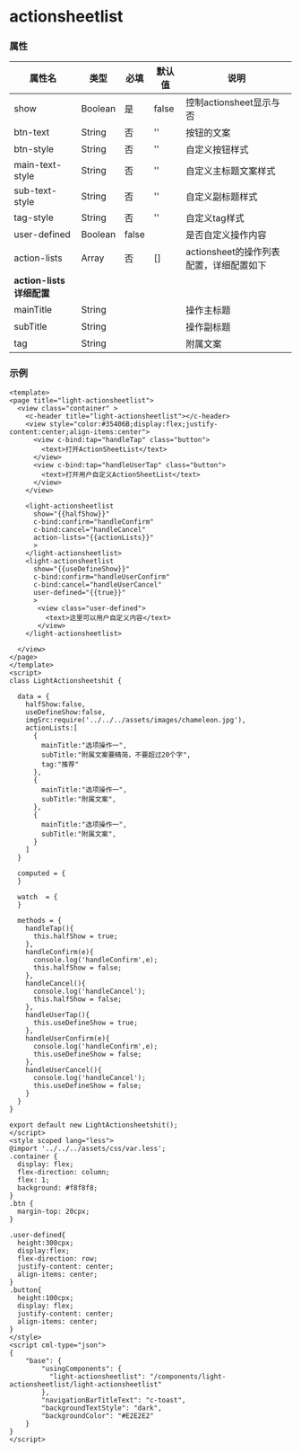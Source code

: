 # actionsheetlist	



### 属性



| 属性名                   | 类型    | 必填  | 默认值 | 说明                                    |
| ------------------------ | ------- | ----- | ------ | --------------------------------------- |
| show                     | Boolean | 是    | false  | 控制actionsheet显示与否                 |
| btn-text                 | String  | 否    | ''     | 按钮的文案                              |
| btn-style                | String  | 否    | ''     | 自定义按钮样式                          |
| main-text-style          | String  | 否    | ''     | 自定义主标题文案样式                    |
| sub-text-style           | String  | 否    | ''     | 自定义副标题样式                        |
| tag-style                | String  | 否    | ''     | 自定义tag样式                           |
| user-defined             | Boolean | false |        | 是否自定义操作内容                      |
| action-lists             | Array   | 否    | []     | actionsheet的操作列表配置，详细配置如下 |
| **action-lists详细配置** |         |       |        |                                         |
| mainTitle                | String  |       |        | 操作主标题                              |
| subTitle                 | String  |       |        | 操作副标题                              |
| tag                      | String  |       |        | 附属文案                                |

### 示例

```vue
<template>
<page title="light-actionsheetlist">
  <view class="container" >
    <c-header title="light-actionsheetlist"></c-header>
    <view style="color:#35406B;display:flex;justify-content:center;align-items:center">
      <view c-bind:tap="handleTap" class="button">
        <text>打开ActionSheetList</text>
      </view>
      <view c-bind:tap="handleUserTap" class="button">
        <text>打开用户自定义ActionSheetList</text>
      </view>
    </view>

    <light-actionsheetlist 
      show="{{halfShow}}" 
      c-bind:confirm="handleConfirm"
      c-bind:cancel="handleCancel"
      action-lists="{{actionLists}}"
      >
    </light-actionsheetlist>
    <light-actionsheetlist 
      show="{{useDefineShow}}" 
      c-bind:confirm="handleUserConfirm"
      c-bind:cancel="handleUserCancel"
      user-defined="{{true}}"
      >
       <view class="user-defined">
         <text>这里可以用户自定义内容</text>
       </view>
    </light-actionsheetlist>

  </view>
</page>
</template>
<script>
class LightActionsheetshit {

  data = {
    halfShow:false,
    useDefineShow:false,
    imgSrc:require('../../../assets/images/chameleon.jpg'),
    actionLists:[
      {
        mainTitle:"选项操作一",
        subTitle:"附属文案要精简，不要超过20个字",
        tag:"推荐"
      },
      {
        mainTitle:"选项操作一",
        subTitle:"附属文案",
      },
      {
        mainTitle:"选项操作一",
        subTitle:"附属文案",
      }
    ]
  }

  computed = {
  }

  watch  = {
  }

  methods = {
    handleTap(){
      this.halfShow = true;
    },
    handleConfirm(e){
      console.log('handleConfirm',e);
      this.halfShow = false;
    },
    handleCancel(){
      console.log('handleCancel');
      this.halfShow = false;
    },
    handleUserTap(){
      this.useDefineShow = true;
    },
    handleUserConfirm(e){
      console.log('handleConfirm',e);
      this.useDefineShow = false;
    },
    handleUserCancel(){
      console.log('handleCancel');
      this.useDefineShow = false;
    }
  }
}

export default new LightActionsheetshit();
</script>
<style scoped lang="less">
@import '../../../assets/css/var.less';
.container {
  display: flex;
  flex-direction: column;
  flex: 1;
  background: #f8f8f8;
}
.btn {
  margin-top: 20cpx;
}

.user-defined{
  height:300cpx;
  display:flex;
  flex-direction: row;
  justify-content: center;
  align-items: center;
}
.button{
  height:100cpx;
  display: flex;
  justify-content: center;
  align-items: center;
}
</style>
<script cml-type="json">
{
    "base": {
        "usingComponents": {
          "light-actionsheetlist": "/components/light-actionsheetlist/light-actionsheetlist"
        },
        "navigationBarTitleText": "c-toast",
        "backgroundTextStyle": "dark",
        "backgroundColor": "#E2E2E2"
    }
}
</script>

```